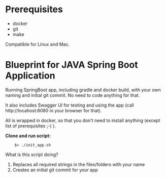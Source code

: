 # Prerequisites

* docker
* git
* make

Compatible for Linux and Mac.

# Blueprint for JAVA Spring Boot Application

Running SpringBoot app, including gradle and docker build, with your own naming and initial git commit. No need to code anything for that.

It also includes Swagger UI for testing and using the app (call http://locahost:8080 in your browser for that).

All is wrapped in docker, so that you don't need to install anything (except list of prerequisites ;-) ).

**Clone and run script:**

```
    $> ./init_app.sh
```

What is this script doing?
1. Replaces all required strings in the files/folders with your name
2. Creates an initial git commit for your app
